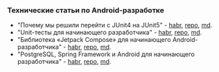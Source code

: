 ### Технические статьи по Android-разработке

- "Почему мы решили перейти с JUnit4 на JUnit5" - [habr](https://habr.com/ru/companies/sberbank/articles/836920/), [repo](https://github.com/coder-chekunkov/article-unit-tests/tree/main/article_2), [md](https://github.com/coder-chekunkov/articles/blob/4ab95b29867bc028d6cf79049d953979402a2af2/%22%D0%9F%D0%BE%D1%87%D0%B5%D0%BC%D1%83%20%D0%BC%D1%8B%20%D1%80%D0%B5%D1%88%D0%B8%D0%BB%D0%B8%20%D0%BF%D0%B5%D1%80%D0%B5%D0%B8%CC%86%D1%82%D0%B8%20%D1%81%20JUnit4%20%D0%BD%D0%B0%20JUnit5%22/%D0%9F%D0%BE%D1%87%D0%B5%D0%BC%D1%83%20%D0%BC%D1%8B%20%D1%80%D0%B5%D1%88%D0%B8%D0%BB%D0%B8%20%D0%BF%D0%B5%D1%80%D0%B5%D0%B8%CC%86%D1%82%D0%B8%20%D1%81%20JUnit4%20%D0%BD%D0%B0%20JUnit5.md).
- "Unit-тесты для начинающего разработчика" - [habr](https://habr.com/ru/companies/sberbank/articles/825820/), [repo](https://github.com/coder-chekunkov/article-unit-tests/tree/main/article_1), [md](https://github.com/coder-chekunkov/articles/blob/4ab95b29867bc028d6cf79049d953979402a2af2/%22Unit-%D1%82%D0%B5%D1%81%D1%82%D1%8B%20%D0%B4%D0%BB%D1%8F%20%D0%BD%D0%B0%D1%87%D0%B8%D0%BD%D0%B0%D1%8E%D1%89%D0%B5%D0%B3%D0%BE%20%D1%80%D0%B0%D0%B7%D1%80%D0%B0%D0%B1%D0%BE%D1%82%D1%87%D0%B8%D0%BA%D0%B0%22/Unit-%D1%82%D0%B5%D1%81%D1%82%D1%8B%20%D0%B4%D0%BB%D1%8F%20%D0%BD%D0%B0%D1%87%D0%B8%D0%BD%D0%B0%D1%8E%D1%89%D0%B5%D0%B3%D0%BE%20%D1%80%D0%B0%D0%B7%D1%80%D0%B0%D0%B1%D0%BE%D1%82%D1%87%D0%B8%D0%BA%D0%B0.md).
- "Библиотека «Jetpack Compose» для начинающего Android-разработчика" - [habr](https://habr.com/ru/articles/757572/), [repo](https://github.com/coder-chekunkov/article-jetpack-compose), [md](https://github.com/coder-chekunkov/articles/blob/f4149a7f8fb1dcc49eaf1c589270b9c58b9fdc80/%22%D0%91%D0%B8%D0%B1%D0%BB%D0%B8%D0%BE%D1%82%D0%B5%D0%BA%D0%B0%20%C2%ABJetpack%20Compose%C2%BB%20%D0%B4%D0%BB%D1%8F%20%D0%BD%D0%B0%D1%87%D0%B8%D0%BD%D0%B0%D1%8E%D1%89%D0%B5%D0%B3%D0%BE%20Android-%D1%80%D0%B0%D0%B7%D1%80%D0%B0%D0%B1%D0%BE%D1%82%D1%87%D0%B8%D0%BA%D0%B0%22/%D0%91%D0%B8%D0%B1%D0%BB%D0%B8%D0%BE%D1%82%D0%B5%D0%BA%D0%B0%20%C2%ABJetpack%20Compose%C2%BB%20%D0%B4%D0%BB%D1%8F%20%D0%BD%D0%B0%D1%87%D0%B8%D0%BD%D0%B0%D1%8E%D1%89%D0%B5%D0%B3%D0%BE%20Android-%D1%80%D0%B0%D0%B7%D1%80%D0%B0%D0%B1%D0%BE%D1%82%D1%87%D0%B8%D0%BA%D0%B0.md).
- "PostgreSQL, Spring Framework и Android для начинающего разработчика" - [habr](https://habr.com/ru/articles/733918/), [repo](https://github.com/coder-chekunkov/article-postgreSQL), [md](https://github.com/coder-chekunkov/articles/blob/f4149a7f8fb1dcc49eaf1c589270b9c58b9fdc80/%22PostgreSQL%2C%20Spring%20Framework%20%D0%B8%20Android%20%D0%B4%D0%BB%D1%8F%20%D0%BD%D0%B0%D1%87%D0%B8%D0%BD%D0%B0%D1%8E%D1%89%D0%B5%D0%B3%D0%BE%20%D1%80%D0%B0%D0%B7%D1%80%D0%B0%D0%B1%D0%BE%D1%82%D1%87%D0%B8%D0%BA%D0%B0%22/PostgreSQL%2C%20Spring%20Framework%20%D0%B8%20Android%20%D0%B4%D0%BB%D1%8F%20%D0%BD%D0%B0%D1%87%D0%B8%D0%BD%D0%B0%D1%8E%D1%89%D0%B5%D0%B3%D0%BE%20%D1%80%D0%B0%D0%B7%D1%80%D0%B0%D0%B1%D0%BE%D1%82%D1%87%D0%B8%D0%BA%D0%B0.md).

